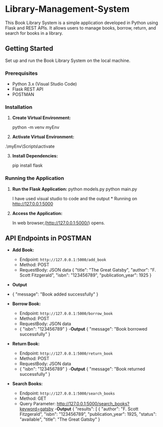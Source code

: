 # Library-Management-System
This Book Library System is a simple application developed in Python using Flask and REST APIs.
It allows users to manage books, borrow, return, and search for books in a library.

## Getting Started
Set up and run the Book Library System on the local machine.

### Prerequisites
- Python 3.x (Visual Studio Code)
- Flask REST API
- POSTMAN
  
### Installation
1. **Create Virtual Environment:**

    python -m venv myEnv
  

2. **Activate Virtual Environment:**
   
  .\myEnv\Scripts\activate
      

3. **Install Dependencies:**

   pip install flask
 

### Running the Application

1. **Run the Flask Application:**
    python models.py
    python main.py

    I have used visual studio to code and the output * Running on http://127.0.0.1:5000

3. **Access the Application:**

   In web browser,(http://127.0.0.1:5000/) opens.

## API Endpoints in POSTMAN

- **Add Book:**
    - Endpoint: `http://127.0.0.1:5000/add_book`
    - Method: POST
    - RequestBody: JSON data
    {
  "title": "The Great Gatsby",
  "author": "F. Scott Fitzgerald",
  "isbn": "123456789",
  "publication_year": 1925
}

- **Output**
- {
    "message": "Book added successfully"
}

- **Borrow Book:**
    - Endpoint: `http://127.0.0.1:5000/borrow_book`
    - Method: POST
    - RequestBody: JSON data
    - {
 "isbn": "123456789"
}
 -**Output**
{
    "message": "Book borrowed successfully"
}

- **Return Book:**
    - Endpoint: `http://127.0.0.1:5000/return_book`
    - Method: POST
    - RequestBody: JSON data
    - {
 "isbn": "123456789"
}
-**Output**
{
    "message": "Book returned successfully"
}

- **Search Books:**
    - Endpoint: `http://127.0.0.1:5000/search_books`
    - Method: GET
    - Query Parameter: http://127.0.0.1:5000/search_books?keyword=gatsby
 -**Output**
{
    "results": [
        {
            "author": "F. Scott Fitzgerald",
            "isbn": "123456789",
            "publication_year": 1925,
            "status": "available",
            "title": "The Great Gatsby"
        }
      
